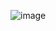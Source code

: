 ![image](https://github.com/Lucasilva-tg/MongoDB/assets/101115192/d6c3bfb8-43b8-49c0-bfb0-28daf337c8ef)
